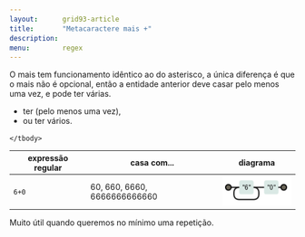 ```yaml
---
layout:      grid93-article
title:       "Metacaractere mais +"
description: 
menu:        regex
---
```


O mais tem funcionamento idêntico ao do asterisco, a única diferença é que o mais não é opcional, então a entidade 
anterior deve casar pelo menos uma vez, e pode ter várias.

* ter (pelo menos uma vez), 
* ou ter vários.

<table>
    <thead>
        <tr>
            <th>expressão regular</th>
            <th>casa com...</th>
            <th>diagrama</th>
        </tr>
    </thead>
    <tbody>
        <tr>
            <td><code>6+0</code></td>
            <td>60, 660, 6660, 6666666666660</td>
            <td><img src="regex-60.png" alt="Figura ilustrando o metacaractere mais" title="Expresão regular: metacaractere mais" /></td>
        </tr>

    </tbody>
</table>

Muito útil quando queremos no mínimo uma repetição.
